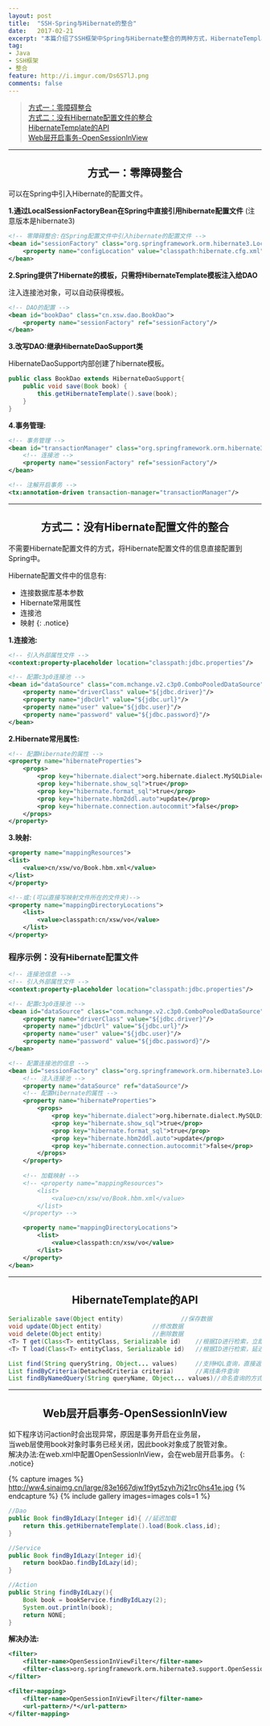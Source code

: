 ```yaml
---
layout: post
title:  "SSH-Spring与Hibernate的整合"
date:   2017-02-21
excerpt: "本篇介绍了SSH框架中Spring与Hibernate整合的两种方式，HibernateTemplate的API以及在Web层开启事务"
tag:
- Java 
- SSH框架
- 整合
feature: http://i.imgur.com/Ds6S7lJ.png
comments: false
---  
```


><a href="#1">方式一：零障碍整合</a>  
><a href="#2">方式二：没有Hibernate配置文件的整合</a>   
><a href="#3">HibernateTemplate的API</a>   
><a href="#4">Web层开启事务-OpenSessionInView</a> 

***

<a name="1"></a>

## <center>方式一：零障碍整合</center> 

可以在Spring中引入Hibernate的配置文件。  


**1.通过LocalSessionFactoryBean在Spring中直接引用hibernate配置文件**
(注意版本是hibernate3)

```xml		
<!-- 零障碍整合:在Spring配置文件中引入hibernate的配置文件 -->
<bean id="sessionFactory" class="org.springframework.orm.hibernate3.LocalSessionFactoryBean">
	<property name="configLocation" value="classpath:hibernate.cfg.xml"/>
</bean>
```
    

**2.Spring提供了Hibernate的模板，只需将HibernateTemplate模板注入给DAO**

注入连接池对象，可以自动获得模板。  

```xml
<!-- DAO的配置 -->
<bean id="bookDao" class="cn.xsw.dao.BookDao">
	<property name="sessionFactory" ref="sessionFactory"/>
</bean>
```


**3.改写DAO:继承HibernateDaoSupport类**

HibernateDaoSupport内部创建了hibernate模板。  

```java
public class BookDao extends HibernateDaoSupport{  
	public void save(Book book) {
		this.getHibernateTemplate().save(book);
	}
}
```


**4.事务管理:**

```xml
<!-- 事务管理 -->
<bean id="transactionManager" class="org.springframework.orm.hibernate3.HibernateTransactionManager">
	<!-- 连接池 -->
	<property name="sessionFactory" ref="sessionFactory"/>
</bean>

<!-- 注解开启事务 -->
<tx:annotation-driven transaction-manager="transactionManager"/>
```


***

<a name="2"></a>

## <center>方式二：没有Hibernate配置文件的整合</center> 

不需要Hibernate配置文件的方式，将Hibernate配置文件的信息直接配置到Spring中。  


Hibernate配置文件中的信息有:  
* 连接数据库基本参数  
* Hibernate常用属性  
* 连接池  
* 映射
{: .notice}


**1.连接池:**

```xml
<!-- 引入外部属性文件 -->
<context:property-placeholder location="classpath:jdbc.properties"/>

<!-- 配置c3p0连接池 -->
<bean id="dataSource" class="com.mchange.v2.c3p0.ComboPooledDataSource">
	<property name="driverClass" value="${jdbc.driver}"/>
	<property name="jdbcUrl" value="${jdbc.url}"/>
	<property name="user" value="${jdbc.user}"/>
	<property name="password" value="${jdbc.password}"/>
</bean>
```

**2.Hibernate常用属性:**

```xml
<!-- 配置Hibernate的属性 -->
<property name="hibernateProperties">
	<props>
		<prop key="hibernate.dialect">org.hibernate.dialect.MySQLDialect</prop>
		<prop key="hibernate.show_sql">true</prop>
		<prop key="hibernate.format_sql">true</prop>
		<prop key="hibernate.hbm2ddl.auto">update</prop>
		<prop key="hibernate.connection.autocommit">false</prop>
	</props>
</property>
```

**3.映射:**

```xml
<property name="mappingResources">
<list>
	<value>cn/xsw/vo/Book.hbm.xml</value>
</list>
</property> 

<!--或:(可以直接写映射文件所在的文件夹)-->
<property name="mappingDirectoryLocations">
	<list>
		<value>classpath:cn/xsw/vo</value>
	</list>
</property>
```

### 程序示例：没有Hibernate配置文件

```xml
<!-- 连接池信息 -->
<!-- 引入外部属性文件 -->
<context:property-placeholder location="classpath:jdbc.properties"/>

<!-- 配置c3p0连接池 -->
<bean id="dataSource" class="com.mchange.v2.c3p0.ComboPooledDataSource">
	<property name="driverClass" value="${jdbc.driver}"/>
	<property name="jdbcUrl" value="${jdbc.url}"/>
	<property name="user" value="${jdbc.user}"/>
	<property name="password" value="${jdbc.password}"/>
</bean>

<!-- 配置连接池的信息 -->
<bean id="sessionFactory" class="org.springframework.orm.hibernate3.LocalSessionFactoryBean">
	<!-- 注入连接池 -->
	<property name="dataSource" ref="dataSource"/>
	<!-- 配置Hibernate的属性 -->
	<property name="hibernateProperties">
		<props>
			<prop key="hibernate.dialect">org.hibernate.dialect.MySQLDialect</prop>
			<prop key="hibernate.show_sql">true</prop>
			<prop key="hibernate.format_sql">true</prop>
			<prop key="hibernate.hbm2ddl.auto">update</prop>
			<prop key="hibernate.connection.autocommit">false</prop>
		</props>
	</property>
	
	<!-- 加载映射 -->
	<!-- <property name="mappingResources">
		<list>
			<value>cn/xsw/vo/Book.hbm.xml</value>
		</list>
	</property> -->

	<property name="mappingDirectoryLocations">
		<list>
			<value>classpath:cn/xsw/vo</value>
		</list>
	</property>
</bean>
```

***

<a name="3"></a>

## <center>HibernateTemplate的API</center> 


```java
Serializable save(Object entity)    			//保存数据
void update(Object entity) 				//修改数据
void delete(Object entity) 				//删除数据
<T> T get(Class<T> entityClass, Serializable id) 	//根据ID进行检索，立即检索
<T> T load(Class<T> entityClass, Serializable id) 	//根据ID进行检索，延迟检索

List find(String queryString, Object... values) 	//支持HQL查询，直接返回List集合
List findByCriteria(DetachedCriteria criteria)  	//离线条件查询
List findByNamedQuery(String queryName, Object... values)//命名查询的方式
```

***

<a name="4"></a>

## <center>Web层开启事务-OpenSessionInView</center> 

如下程序访问action时会出现异常，原因是事务开启在业务层，  
当web层使用book对象时事务已经关闭，因此book对象成了脱管对象。  
解决办法:在web.xml中配置OpenSessionInView，会在web层开启事务。
{: .notice}

{% capture images %}
	http://ww4.sinaimg.cn/large/83e1667djw1f9yt5zyh7tj21rc0hs41e.jpg
{% endcapture %}
{% include gallery images=images cols=1 %}


```java
//Dao
public Book findByIdLazy(Integer id){ //延迟加载
	return this.getHibernateTemplate().load(Book.class,id);
}

//Service
public Book findByIdLazy(Integer id){
	return bookDao.findByIdLazy(id);
}

//Action
public String findByIdLazy(){
	Book book = bookService.findByIdLazy(2);
	System.out.println(book);
	return NONE;
}

```

**解决办法:**

```xml
<filter>
	<filter-name>OpenSessionInViewFilter</filter-name>
	<filter-class>org.springframework.orm.hibernate3.support.OpenSessionInViewFilter</filter-class>
</filter>

<filter-mapping>
	<filter-name>OpenSessionInViewFilter</filter-name>
	<url-pattern>/*</url-pattern>
</filter-mapping>
```


